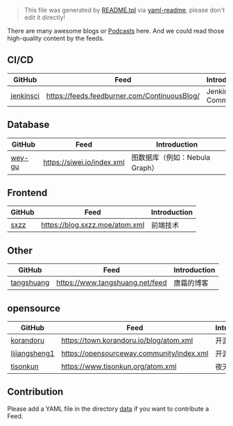 > This file was generated by [README.tpl](README.tpl) via [yaml-readme](https://github.com/LinuxSuRen/yaml-readme), please don't edit it directly!


There are many awesome blogs or [Podcasts](podcasts.md) here. And we could read those high-quality content by the feeds.

## CI/CD

| GitHub | Feed | Introduction |
|---|---|---|
| [jenkinsci](https://github.com/jenkinsci) | https://feeds.feedburner.com/ContinuousBlog/ | Jenkins Community |


## Database

| GitHub | Feed | Introduction |
|---|---|---|
| [wey-gu](https://github.com/wey-gu) | https://siwei.io/index.xml | 图数据库（例如：Nebula Graph） |


## Frontend

| GitHub | Feed | Introduction |
|---|---|---|
| [sxzz](https://github.com/sxzz) | https://blog.sxzz.moe/atom.xml | 前端技术 |


## Other

| GitHub | Feed | Introduction |
|---|---|---|
| [tangshuang](https://github.com/tangshuang) | https://www.tangshuang.net/feed | 唐霜的博客 |


## opensource

| GitHub | Feed | Introduction |
|---|---|---|
| [korandoru](https://github.com/korandoru) | https://town.korandoru.io/blog/atom.xml | 开源小镇 |
| [lijiangsheng1](https://github.com/lijiangsheng1) | https://opensourceway.community/index.xml | 开源之道 |
| [tisonkun](https://github.com/tisonkun) | https://www.tisonkun.org/atom.xml | 夜天之书 |


## Contribution
Please add a YAML file in the directory [data](data) if you want to contribute a Feed.
